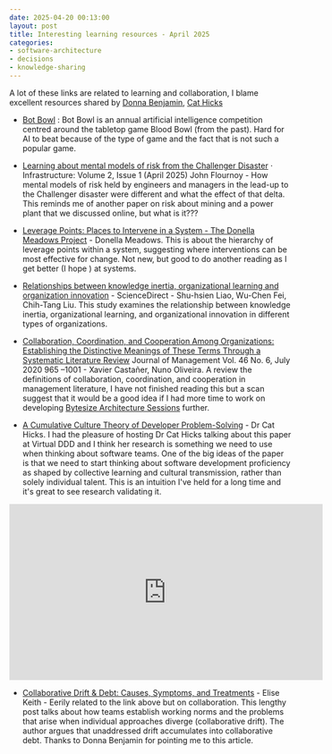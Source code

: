 ```yaml
---
date: 2025-04-20 00:13:00
layout: post
title: Interesting learning resources - April 2025
categories:
- software-architecture
- decisions
- knowledge-sharing
---
```


A lot of these links are related to learning and collaboration, I blame excellent resources shared by [Donna Benjamin](https://www.linkedin.com/in/donnabenjamin/), [Cat Hicks](https://www.linkedin.com/in/drcathicks/) 


* [Bot Bowl](https://njustesen.github.io/botbowl/) : Bot Bowl is an annual artificial intelligence competition centred around the tabletop game Blood Bowl (from the past). Hard for AI to beat because of the type of game and the fact that is not such a popular game.

* [Learning about mental models of risk from the Challenger Disaster](https://dsl.pubpub.org/pub/challenger-risk-perception/release/2) · Infrastructure: Volume 2, Issue 1 (April 2025) John Flournoy - How mental models of risk held by engineers and managers in the lead-up to the Challenger disaster were different and what the effect of that delta. This reminds me of another paper on risk about mining and a power plant that we discussed online, but what is it???

* [Leverage Points: Places to Intervene in a System - The Donella Meadows Project](https://donellameadows.org/archives/leverage-points-places-to-intervene-in-a-system/) - Donella Meadows. This is about the hierarchy of leverage points within a system, suggesting where interventions can be most effective for change. Not new, but good to do another reading as I get better (I hope ) at systems. 

* [Relationships between knowledge inertia, organizational learning and organization innovation](https://www.sciencedirect.com/science/article/abs/pii/S0166497207001502) - ScienceDirect - Shu-hsien Liao, Wu-Chen Fei, Chih-Tang Liu. This study examines the relationship between knowledge inertia, organizational learning, and organizational innovation in different types of organizations. 

* [Collaboration, Coordination, and Cooperation Among Organizations: Establishing the Distinctive Meanings of These Terms Through a Systematic Literature Review](https://journals.sagepub.com/doi/10.1177/0149206320901565) Journal of Management Vol. 46 No. 6, July 2020 965 –1001 - Xavier Castañer, Nuno Oliveira. A review the definitions of collaboration, coordination, and cooperation in management literature, I have not finished reading this but a scan suggest that it would be a good idea if I had more time to work on developing [Bytesize Architecture Sessions](https://bytesizearchitecturesessions.com/) further.

* [A Cumulative Culture Theory of Developer Problem-Solving](https://www.drcathicks.com/post/a-cumulative-culture-theory-of-developer-problem-solving-new-preprint)  - Dr Cat Hicks. I had the pleasure of hosting Dr Cat Hicks talking about this paper at Virtual DDD and I think her research is something we need to use when thinking about software teams. One of the big ideas of the paper is that we need to start thinking about software development proficiency as shaped by collective learning and cultural transmission, rather than solely individual talent. This is an intuition I've held for a long time and it's great to see research validating it.  

<iframe width="560" height="315" src="https://www.youtube-nocookie.com/embed/wYhX3QxskxQ?si=SjIdSc6Al6bjwBKo" title="A Cumulative Culture Theory of Developer Problem-Solving" frameborder="0" allow="accelerometer; autoplay; clipboard-write; encrypted-media; gyroscope; picture-in-picture; web-share" referrerpolicy="strict-origin-when-cross-origin" allowfullscreen></iframe>

* [Collaborative Drift & Debt: Causes, Symptoms, and Treatments](https://labs.newrulesforwork.com/p/collaborative-drift-debt-causes-symptoms-treatments#high-collaborative-debt-leads-to-mo) - Elise Keith -  Eerily related to the link above but on collaboration.  This lengthy post talks about how teams establish working norms and the problems that arise when individual approaches diverge (collaborative drift). The author argues that unaddressed drift accumulates into collaborative debt. Thanks to Donna Benjamin for pointing me to this article.